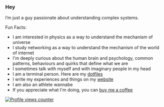 ### Hey

I’m just a guy passionate about understanding complex systems.

Fun Facts:

- I am interested in physics as a way to understand the mechanism of universe
- I study networking as a way to understand the mechanism of the world of internet
- I'm deeply curious about the human brain and psychology, common patterns, behaviours and quirks that define what we are
- I sometimes talk with myself and with imaginary people in my head
- I am a terminal person. Here are my [dotfiles](https://github.com/kavindujayarathne/dotfiles)
- I write my experiences and things on my [website](https://kavindujayarathne.com/blogs)
- I am also an athlete wannabe
- If you appreciate what I'm doing, you can [buy me a coffee](https://buymeacoffee.com/kavindujayarathne)

[![Profile views counter](https://komarev.com/ghpvc/?username=kavindujayarathne&style=for-the-badge&base=1000)](https://github.com/antonkomarev/github-profile-views-counter)
